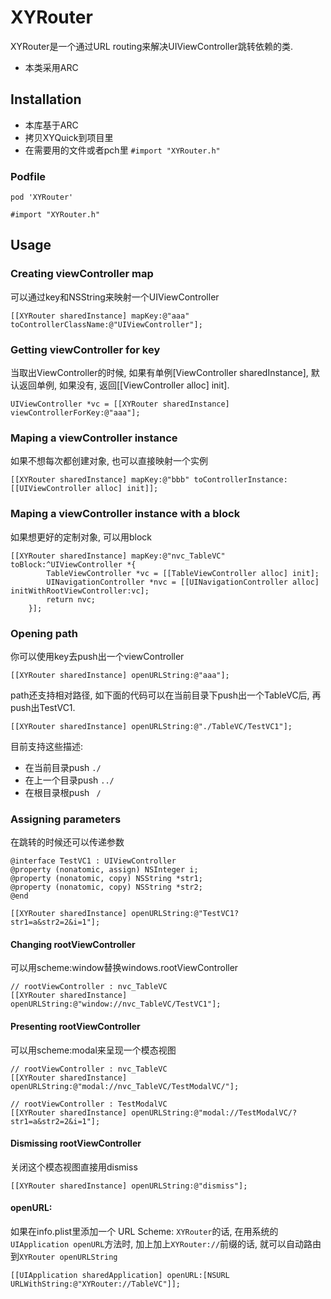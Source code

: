 # XYRouter
XYRouter是一个通过URL routing来解决UIViewController跳转依赖的类.
* 本类采用ARC

## Installation
* 本库基于ARC
* 拷贝XYQuick到项目里
* 在需要用的文件或者pch里 `#import "XYRouter.h"`

### Podfile

```
pod 'XYRouter'

#import "XYRouter.h"
```

## Usage
### Creating viewController map
可以通过key和NSString来映射一个UIViewController

```
[[XYRouter sharedInstance] mapKey:@"aaa" toControllerClassName:@"UIViewController"];
```
### Getting viewController for key
当取出ViewController的时候, 如果有单例[ViewController sharedInstance], 默认返回单例, 如果没有, 返回[[ViewController alloc] init].

```
UIViewController *vc = [[XYRouter sharedInstance] viewControllerForKey:@"aaa"];
```

### Maping a viewController instance
如果不想每次都创建对象, 也可以直接映射一个实例

```
[[XYRouter sharedInstance] mapKey:@"bbb" toControllerInstance:[[UIViewController alloc] init]];
```

### Maping a viewController instance with a block
如果想更好的定制对象, 可以用block

```
[[XYRouter sharedInstance] mapKey:@"nvc_TableVC" toBlock:^UIViewController *{
        TableViewController *vc = [[TableViewController alloc] init];
        UINavigationController *nvc = [[UINavigationController alloc] initWithRootViewController:vc];
        return nvc;
    }];
```

### Opening path
你可以使用key去push出一个viewController

```
[[XYRouter sharedInstance] openURLString:@"aaa"];
```
path还支持相对路径, 如下面的代码可以在当前目录下push出一个TableVC后, 再push出TestVC1.

```
[[XYRouter sharedInstance] openURLString:@"./TableVC/TestVC1"];

```

目前支持这些描述:

* 在当前目录push  `./`
* 在上一个目录push `../`
*  在根目录根push ` /`

### Assigning parameters
在跳转的时候还可以传递参数

```
@interface TestVC1 : UIViewController
@property (nonatomic, assign) NSInteger i;
@property (nonatomic, copy) NSString *str1;
@property (nonatomic, copy) NSString *str2;
@end

[[XYRouter sharedInstance] openURLString:@"TestVC1?str1=a&str2=2&i=1"];
```

#### Changing rootViewController
可以用scheme:window替换windows.rootViewController

```
// rootViewController : nvc_TableVC
[[XYRouter sharedInstance] openURLString:@"window://nvc_TableVC/TestVC1"];
```

#### Presenting rootViewController
可以用scheme:modal来呈现一个模态视图

```
// rootViewController : nvc_TableVC
[[XYRouter sharedInstance] openURLString:@"modal://nvc_TableVC/TestModalVC/"];

// rootViewController : TestModalVC
[[XYRouter sharedInstance] openURLString:@"modal://TestModalVC/?str1=a&str2=2&i=1"];
```

#### Dismissing rootViewController
关闭这个模态视图直接用dismiss

```
[[XYRouter sharedInstance] openURLString:@"dismiss"];
```

#### openURL:
如果在info.plist里添加一个 URL Scheme: `XYRouter`的话,
在用系统的`UIApplication openURL`方法时, 加上加上`XYRouter://`前缀的话, 就可以自动路由到`XYRouter openURLString`

```
[[UIApplication sharedApplication] openURL:[NSURL URLWithString:@"XYRouter://TableVC"]];
```

